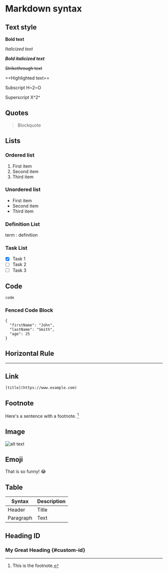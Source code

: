 # Markdown syntax

## Text style
**Bold text**

*Italicized text*

***Bold italicized text***

~~Strikethrough text~~

==Highlighted text==

Subscript
H~2~O

Superscript
X^2^

## Quotes
> Blockquote

## Lists

### Ordered list
1. First item
2. Second item
3. Third item

### Unordered list
- First item
- Second item
- Third item

### Definition List
term
: definition

### Task List
- [x] Task 1
- [ ] Task 2
- [ ] Task 3

## Code
`code`

### Fenced Code Block
```
{
  "firstName": "John",
  "lastName": "Smith",
  "age": 25
}
```

## Horizontal Rule
---

## Link
	[title](https://www.example.com)

## Footnote
Here's a sentence with a footnote. [^1]

[^1]: This is the footnote.

## Image
![alt text](img\logo.png)

## Emoji
That is so funny! :joy:

## Table
| Syntax | Description |
| ----------- | ----------- |
| Header | Title |
| Paragraph | Text |

## Heading ID
### My Great Heading {#custom-id}

